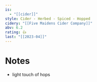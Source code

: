 ```yaml
---
is:
  - "[[cider]]"
style: Cider - Herbed - Spiced - Hopped
cidery: "[[Five Maidens Cider Company]]"
abv: 6.2
rating: 👍
last: "[[2023-04]]"
---
```

# Notes
- light touch of hops
